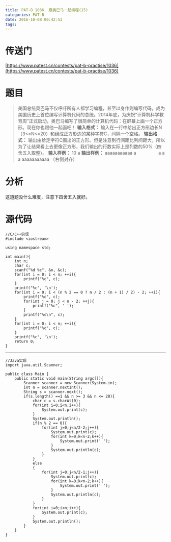 ```yaml
---
title: PAT-B 1036. 跟奥巴马一起编程(15)
categories: PAT-B
date: 2016-10-08 00:42:51
tags:
---
```

# 传送门
[https://www.patest.cn/contests/pat-b-practise/1036](https://www.patest.cn/contests/pat-b-practise/1036)
<!--more-->
# 题目
> 美国总统奥巴马不仅呼吁所有人都学习编程，甚至以身作则编写代码，成为美国历史上首位编写计算机代码的总统。2014年底，为庆祝“计算机科学教育周”正式启动，奥巴马编写了很简单的计算机代码：在屏幕上画一个正方形。现在你也跟他一起画吧！
**输入格式：**
输入在一行中给出正方形边长N（3<=N<=20）和组成正方形边的某种字符C，间隔一个空格。
**输出格式：**
输出由给定字符C画出的正方形。但是注意到行间距比列间距大，所以为了让结果看上去更像正方形，我们输出的行数实际上是列数的50%（四舍五入取整）。
**输入样例：**
10 a
**输出样例：**
aaaaaaaaaaa
a　　　　　a
a　　　　　a
aaaaaaaaaaa
（右侧对齐）

# 分析
这道题没什么难度，注意下四舍五入就好。

# 源代码

	//C/C++实现
	#include <iostream>

	using namespace std;

	int main(){
		int n;
		char c;
		scanf("%d %c", &n, &c);
		for(int i = 0; i < n; ++i){
			printf("%c", c);
		}
		printf("%c", '\n');
		for(int i = 0; i < (n % 2 == 0 ? n / 2 : (n + 1) / 2) - 2; ++i){
			printf("%c", c);
			for(int j = 0; j < n - 2; ++j){
				printf("%c", ' ');
			}
			printf("%c\n", c);
		}
		for(int i = 0; i < n; ++i){
			printf("%c", c);
		}
		printf("%c", '\n');
		return 0;
	}

***

	//Java实现
	import java.util.Scanner;

	public class Main {
		public static void main(String argc[]){
			Scanner scanner = new Scanner(System.in);
			int n = scanner.nextInt();
			String s = scanner.next();
			if(s.length() ==1 && n >= 3 && n <= 20){
				char c = s.charAt(0);
				for(int i=0;i<n;i++){
					System.out.print(c);
				}
				System.out.println();
				if(n % 2 == 0){
					for(int j=0;j<n/2-2;j++){
						System.out.print(c);
						for(int k=0;k<n-2;k++){
							System.out.print(' ');
						}
						System.out.println(c);
					}
				}
				else
				{
					for(int j=0;j<n/2-1;j++){
						System.out.print(c);
						for(int k=0;k<n-2;k++){
							System.out.print(' ');
						}
						System.out.println(c);
					}
				}
				for(int i=0;i<n;i++){
					System.out.print(c);
				}
				System.out.println();
			}
		}
	}